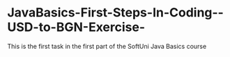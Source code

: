 # JavaBasics-First-Steps-In-Coding--USD-to-BGN-Exercise-
This is the first task in the first part of the SoftUni Java Basics course
